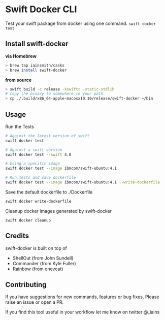 # Swift Docker CLI

Test your swift package from docker using one command. `swift docker test`

## Install swift-docker

**via Homebrew**
```sh
> brew tap iainsmith/casks
> brew install swift-docker
```

**from source**
```sh
> swift build -c release -Xswiftc -static-stdlib
# copy the binary to somewhere in your path.
> cp ./.build/x86_64-apple-macosx10.10/release/swift-docker ~/bin
```

## Usage

Run the Tests

```sh
# Against the latest version of swift
swift docker test

# Against a swift version
swift docker test --swift 4.0

# Using a specific image
swift docker test --image ibmcom/swift-ubuntu:4.1

# Run tests and save dockerfile
swift docker test --image ibmcom/swift-ubuntu:4.1 --write-dockerfile  
```

Save the default dockerfile to ./Dockerfile

```sh
swift docker write-dockerfile
```

Cleanup docker images generated by swift-docker

```
swift docker cleanup
```

## Credits

swift-docker is built on top of

* ShellOut (from John Sundell)
* Commander (from Kyle Fuller)
* Rainbow (from onevcat)

## Contributing

If you have suggestions for new commands, features or bug fixes. Please raise an issue or open a PR. 

If you find this tool useful in your workflow let me know on twitter @_iains

